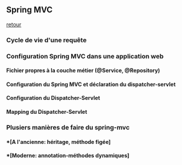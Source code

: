 ## Spring MVC

[retour](https://github.com/grouault/spring-tutorial/blob/master/README.md)

### Cycle de vie d'une requête

### Configuration Spring MVC dans une application web

#### Fichier propres à la couche métier (@Service, @Repository)

#### Configuration du Spring MVC et déclaration du dispatcher-servlet


#### Configuration du Dispatcher-Servlet

#### Mapping du Dispatcher-Servlet

### Plusiers manières de faire du spring-mvc
#### *[A l'ancienne: héritage, méthode figée]
#### *[Moderne: annotation-méthodes dynamiques]
